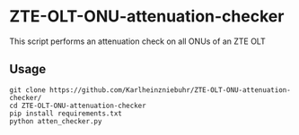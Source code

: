 # ZTE-OLT-ONU-attenuation-checker
This script performs an attenuation check on all ONUs of an ZTE OLT

## Usage
```shell
git clone https://github.com/Karlheinzniebuhr/ZTE-OLT-ONU-attenuation-checker/
cd ZTE-OLT-ONU-attenuation-checker
pip install requirements.txt
python atten_checker.py
```
